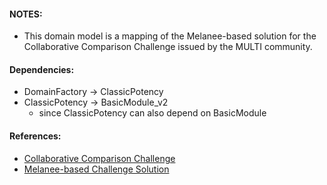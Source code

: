 #### NOTES:
- This domain model is a mapping of the Melanee-based solution for the Collaborative Comparison Challenge issued by the MULTI community.

#### Dependencies:
- DomainFactory &#8594; ClassicPotency
- ClassicPotency &#8594; BasicModule_v2
    - since ClassicPotency can also depend on BasicModule

#### References:
- [Collaborative Comparison Challenge](https://www.wi-inf.uni-duisburg-essen.de/MULTI2018/wp-content/uploads/2018/03/MULTI2018-BicycleChallenge.pdf)
- [Melanee-based Challenge Solution](https://ieeexplore.ieee.org/document/9643805)